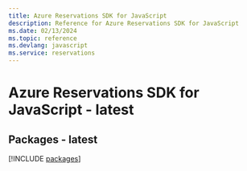 ```yaml
---
title: Azure Reservations SDK for JavaScript
description: Reference for Azure Reservations SDK for JavaScript
ms.date: 02/13/2024
ms.topic: reference
ms.devlang: javascript
ms.service: reservations
---
```

# Azure Reservations SDK for JavaScript - latest
## Packages - latest
[!INCLUDE [packages](reservations-index.md)]